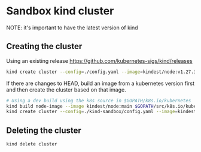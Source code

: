 # Sandbox kind cluster

NOTE: it's important to have the latest version of kind

## Creating the cluster

Using an existing release https://github.com/kubernetes-sigs/kind/releases

```bash
kind create cluster --config=./config.yaml --image=kindest/node:v1.27.3
```

If there are changes to HEAD, build an image from a kubernetes version first and then create
the cluster based on that image.

```bash
# Using a dev build using the k8s source in $GOPATH/k8s.io/kubernetes
kind build node-image --image kindest/node:main $GOPATH/src/k8s.io/kubernetes
kind create cluster --config=./kind-sandbox/config.yaml --image=kindest/node:main
```

## Deleting the cluster

```bash
kind delete cluster
```
